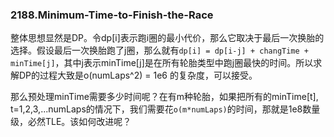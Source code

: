 ### 2188.Minimum-Time-to-Finish-the-Race

整体思想显然是DP。令dp[i]表示跑i圈的最小代价，那么它取决于最后一次换胎的选择。假设最后一次换胎跑了j圈，那么就有```dp[i] = dp[i-j] + changTime + minTime[j]```，其中j表示minTime[j]是在所有轮胎类型中跑j圈最快的时间。所以求解DP的过程大致是o(numLaps^2) = 1e6 的复杂度，可以接受。

那么预处理minTime需要多少时间呢？在有m种轮胎，如果把所有的minTime[t], t=1,2,3,...numLaps的情况下，我们需要花```o(m*numLaps)```的时间，那就是1e8数量级，必然TLE。该如何改进呢？

